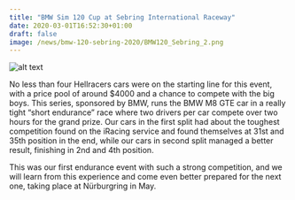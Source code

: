 ```yaml
---
title: "BMW Sim 120 Cup at Sebring International Raceway"
date: 2020-03-01T16:52:30+01:00
draft: false
image: /news/bmw-120-sebring-2020/BMW120_Sebring_2.png
---
```

![alt text](/news/bmw-120-sebring-2020/BMW120_Sebring_2.png)

No less than four Hellracers cars were on the starting line for this event, with a price pool of around $4000 and a chance to compete with the big boys. This series, sponsored by BMW, runs the BMW M8 GTE car in a really tight “short endurance” race where two drivers per car compete over two hours for the grand prize. Our cars in the first split had about the toughest competition found on the iRacing service and found themselves at 31st and 35th position in the end, while our cars in second split managed a better result, finishing in 2nd and 4th position. 

This was our first endurance event with such a strong competition, and we will learn from this experience and come even better prepared for the next one, taking place at Nürburgring in May.
